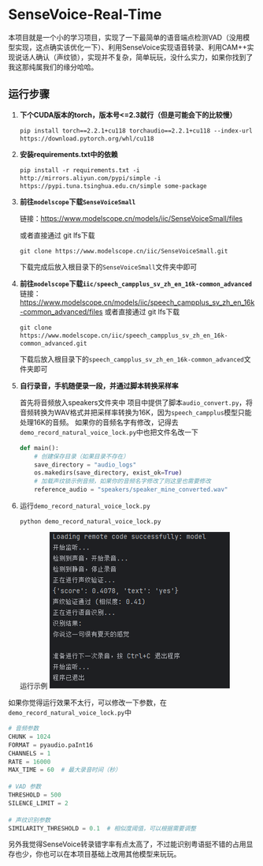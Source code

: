 # SenseVoice-Real-Time

本项目就是一个小的学习项目，实现了一下最简单的语音端点检测VAD（没用模型实现，这点确实该优化一下）、利用SenseVoice实现语音转录、利用CAM++实现说话人确认（声纹锁），实现并不复杂，简单玩玩，没什么实力，如果你找到了我这那纯属我们的缘分哈哈。



## 运行步骤

1. **下个CUDA版本的torch，版本号<=2.3就行（但是可能会下的比较慢）**

   ```
   pip install torch==2.2.1+cu118 torchaudio==2.2.1+cu118 --index-url https://download.pytorch.org/whl/cu118
   ```

2. **安装requirements.txt中的依赖**

   ```
   pip install -r requirements.txt -i http://mirrors.aliyun.com/pypi/simple -i https://pypi.tuna.tsinghua.edu.cn/simple some-package
   ```

3. **前往`modelscope`下载`SenseVoiceSmall`**

   链接：https://www.modelscope.cn/models/iic/SenseVoiceSmall/files

   或者直接通过 git lfs下载

   ```
   git clone https://www.modelscope.cn/iic/SenseVoiceSmall.git
   ```

   下载完成后放入根目录下的`SenseVoiceSmall`文件夹中即可

4. **前往`modelscope`下载`iic/speech_campplus_sv_zh_en_16k-common_advanced`**
   链接：https://www.modelscope.cn/models/iic/speech_campplus_sv_zh_en_16k-common_advanced/files
   或者直接通过 git lfs下载

   ```
   git clone https://www.modelscope.cn/iic/speech_campplus_sv_zh_en_16k-common_advanced.git
   ```

   下载后放入根目录下的`speech_campplus_sv_zh_en_16k-common_advanced`文件夹即可

5. **自行录音，手机随便录一段，并通过脚本转换采样率**

   首先将音频放入speakers文件夹中
   项目中提供了脚本`audio_convert.py`，将音频转换为WAV格式并把采样率转换为16K，因为`speech_campplus`模型只能处理16K的音频。
   如果你的音频名字有修改，记得去`demo_record_natural_voice_lock.py`中也把文件名改一下

   ```Python
   def main():
       # 创建保存目录（如果目录不存在）
       save_directory = "audio_logs"
       os.makedirs(save_directory, exist_ok=True)
       # 加载声纹锁示例音频，如果你的音频名字修改了则这里也需要修改
       reference_audio = "speakers/speaker_mine_converted.wav"
   ```

6. 运行`demo_record_natural_voice_lock.py`

   ```
   python demo_record_natural_voice_lock.py
   ```

   

   运行示例
   ![运行截图](./pics/运行截图.png)



如果你觉得运行效果不太行，可以修改一下参数，在`demo_record_natural_voice_lock.py`中

```Python
# 音频参数
CHUNK = 1024
FORMAT = pyaudio.paInt16
CHANNELS = 1
RATE = 16000
MAX_TIME = 60  # 最大录音时间（秒）

# VAD 参数
THRESHOLD = 500
SILENCE_LIMIT = 2

# 声纹识别参数
SIMILARITY_THRESHOLD = 0.1  # 相似度阈值，可以根据需要调整
```



另外我觉得SenseVoice转录错字率有点太高了，不过能识别粤语挺不错的占用显存也少，你也可以在本项目基础上改用其他模型来玩玩。